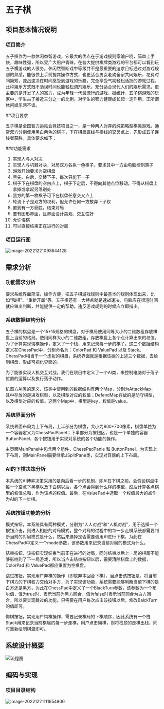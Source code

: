 # 五子棋

## 项目基本情况说明

### 项目简介

五子棋作为一款休闲益智游戏，它最大的优点在于游戏规则家喻户晓，简单上手快，趣味性强，所以受广大用户青睐，在各大提供棋牌类游戏的平台都可以看到玩五子横游戏的人很务。休闲然智断戏中等级并不是最重要的追求目标通过对游戏规则的熟悉，能很快上手前握其操作方式，也更适合男女老幼全家共同娱乐，花费时间简短，速战速决在时间感受到游戏的乐趣，完全享受气氛轻松活跃的游戏过程，此种娱乐方式既不助误时间也能轻松调剂娱乐，充分适合现代人们的娱乐需求。更主要的是开发了人的富力，成为年轻一代最流行的游戏，据统计，五子棋游戏的玩家中，学生占了接近三分之一的比例，对学生的智力健康成长起一定作用，正所谓休闲娱乐两不误。

##项目要求

五子棋是全国智力运动会竞技项目之一，是一种两人对弈的纯策略型棋类游戏。通常双方分别使用黑白两色的棋子，下在棋盘直线与横线的交叉点上，先形成五子连线者获胜。具体要求如下：

###功能需求

1. 实现人与人对决
2. 实现人与机器对决，对局双方各执一色棋子，要求其中一方由电脑控制落子
3. 游戏开始要求为空棋盘
4. 黑先、白后，交替下子，每次只能下一子
5. 棋子下在棋盘的空白点上，棋子下定后，不得向其他点位移动，不得从棋盘上拿掉或拿起另落别处
6. 黑方的第一枚棋子可下在棋盘任意交叉点上
7. 轮流下子是双方的权利，但允许任何一方放弃下子权
8. 直到有一方获胜，结束对局
9. 要有图形界面，且界面设计美观、交互性好
10. 允许悔棋
11. 可以直接结束正在进行的对局

### 项目运行图

![image-20221221093644128](D:\桌面\img\READEME-CN\image-20221221093644128-1671586610148-32.png)

## 需求分析

### 功能需求分析

要求系统界面简洁，操作方便，把五子棋游戏规则中最基本的规则体现出来，比如“和棋”、“重新开局”等。五子棋还有一大特点就是速战速决，电脑应在很短时间就应做出判断，并能提供一定的帮助，违反游戏规则的时候应立即指出。

### 系统数据结构分析

五子棋的棋盘是一个15*15规格的棋盘，对于棋局使用同等大小的二维数组存放棋盘上当前的格局。使用同样大小的二维数组，存放棋盘上各个点计算出来的权值。为了计算实现悔棋操作，定义了一个栈，用来记录每一步的棋子。这三个数据结构定义在ChessPad中，分别命名为：ColorPad 和 ValuePad 以及 Stack。ChessPad相当于一个虚拟的棋盘，系统界面就是根据该类的上述三个数据，去绘制棋盘，形成可视化界面的。

为了能够实现人机交互对战，我们在项目中定义了一个AI类，来控制电脑对于落子位置的运算以及执行落子动作。

机器方AI类的定义，该类中使用到的数据结构有两个Map，分别为AttackMap，其中存放的是进攻棋型，以及棋型对应的权值；DefendMap存放的是防守棋型，以及棋型对应的权值。这两个Map中，棋型是key，权值是value。

### 系统界面分析

系统界面布局为上下布局，上半部分为棋盘，大小为800*700像素，棋盘单独为一个容器定义为ChessPadPanel；下半部分为按钮区，也是一个单独的容器ButtonPanel，各个按钮用于实现对系统的各个功能的操作。

主页面MainPanel中包含两个组件，ChessPadPanle 和 ButtonPanel，为实现上下布局，则MainPanel需要继承JSplitPane类，实现对容器的上下布局。

### AI的下棋决策分析

本系统的AI博弈决策采用的是向后看一步的机制，即AI在下棋之前，会假设棋盘中每一个空点下黑棋以及下白棋以后，各个点会得到什么样的棋型，然后计算各点棋型的权值总和，作为该点的权值。最后，在ValuePad中选取一个权值最大的点作为AI的下一步棋。

### 系统按钮功能的分析

模式按钮，本系统具有两种模式，分别为“人人对战”和“人机对战”，用于选择一个按钮点击，则进入相应的对局模式，整个对局的过程中的每一步走棋系统都需要判断当前的对局模式是什么，然后来选择是否需要调用AI进行下棋，为此在ChessPad中定义一个mode参数，该参数用来记录当前对局的模式为什么。

结束按钮，该按钮实现结束当前正在进行的对局，同时结束以后上一局的棋局不能够影响到了下一局游戏，所以当点击结束按钮以后，需要清除棋盘上的数据，ColorPad 和 ValuePad都应重置为空棋盘。

跳过按钮，实现用户弃棋的操作（即放弃本回合下棋），当点击该按钮是，将当前下棋方的下棋权力交给对手方，为了实现该功能，系统需要能够判断当前下棋的是白方还是黑方，为此在ChessPad中定义了一个BlackTurn参数，该参数为一个布尔值，值为true时，表示当前为黑方回合，值为false时表示当前回合为白方回合，所以要实现跳过的功能，只需要在用户每次点击该按钮以后，修改BalckTurn的值即可。

悔棋按钮，实现用户悔棋操作，需要记录棋局的下棋顺序，因此系统有一个栈Stack用来记录当前棋局的每一步走棋，用户点击悔棋，则将栈顶的走棋出栈，同时重新绘制棋盘即可。

## 系统设计概要

![流程图](D:\桌面\img\READEME-CN\流程图-1671593241994-37.jpg)

## 编码与实现

### 项目目录结构

![image-20221221111954906](D:\桌面\img\READEME-CN\image-20221221111954906-1671592796891-34.png)
